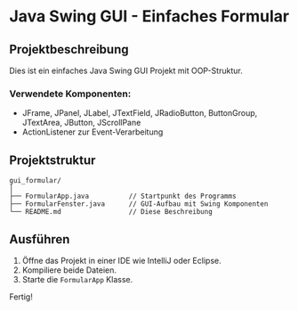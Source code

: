 
# Java Swing GUI - Einfaches Formular

## Projektbeschreibung
Dies ist ein einfaches Java Swing GUI Projekt mit OOP-Struktur.

### Verwendete Komponenten:
- JFrame, JPanel, JLabel, JTextField, JRadioButton, ButtonGroup, JTextArea, JButton, JScrollPane
- ActionListener zur Event-Verarbeitung

## Projektstruktur
```
gui_formular/
│
├── FormularApp.java          // Startpunkt des Programms
├── FormularFenster.java      // GUI-Aufbau mit Swing Komponenten
└── README.md                 // Diese Beschreibung
```

## Ausführen
1. Öffne das Projekt in einer IDE wie IntelliJ oder Eclipse.
2. Kompiliere beide Dateien.
3. Starte die `FormularApp` Klasse.

Fertig!
